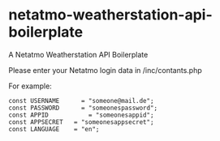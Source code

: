 # netatmo-weatherstation-api-boilerplate
A Netatmo Weatherstation API Boilerplate 

Please enter your Netatmo login data in /inc/contants.php

For example:

	const USERNAME		= "someone@mail.de";
	const PASSWORD		= "someonespassword";
	const APPID			  = "someonesappid";
	const APPSECRET   = "someonesappsecret";
	const LANGUAGE    = "en";
